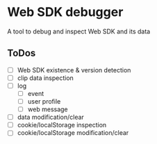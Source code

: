 # Web SDK debugger

A tool to debug and inspect Web SDK and its data

## ToDos

- [ ] Web SDK existence & version detection
- [ ] clip data inspection
- [ ] log
  - [ ] event
  - [ ] user profile
  - [ ] web message
- [ ] data modification/clear
- [ ] cookie/localStorage inspection
- [ ] cookie/localStorage modification/clear
